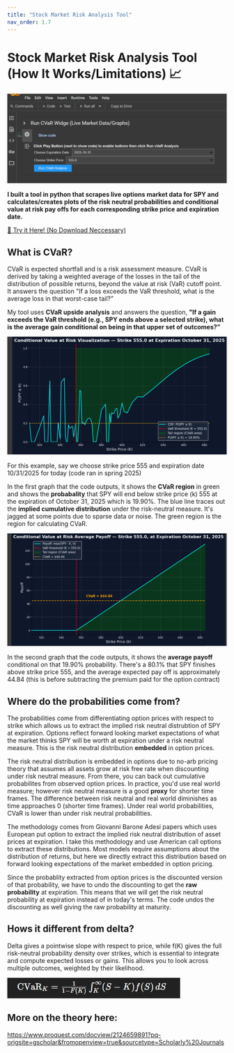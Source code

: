 ```yaml
---
title: "Stock Market Risk Analysis Tool"
nav_order: 1.7
---
```

# **Stock Market Risk Analysis Tool (How It Works/Limitations)  📈**

![Screenshot](cvar_screenshot.png)

**I built a tool in python that scrapes live options market data for SPY and calculates/creates plots of the risk neutral probabilities and conditional value at risk pay offs for each corresponding strike price and expiration date.**

<a href="https://colab.research.google.com/drive/1FdBUBQo0pNbDS5p4-FoNMrtGmXn6fh0n?usp=sharing" class="btn btn-primary" role="button" target="_blank">🔗 Try it Here! (No Download Neccessary)</a> <br>

## **What is CVaR?**
CVaR is expected shortfall and is a risk assessment measure. CVaR is derived by taking a weighted average of the losses in the tail of the distribution of possible returns, beyond the value at risk (VaR) cutoff point. It answers the question "If a loss exceeds the VaR threshold, what is the average loss in that worst-case tail?”

My tool uses **CVaR upside analysis** and answers the question, **"If a gain exceeds the VaR threshold (e.g., SPY ends above a selected strike), what is the average gain conditional on being in that upper set of outcomes?”**

![Screenshot](cvar_visual.png)

For this example, say we choose strike price 555 and expiration date 10/31/2025 for today (code ran in spring 2025)

In the first graph that the code outputs, it shows the **CVaR region** in green and shows the **probabality** that SPY will end below strike price (k) 555 at the expiration of October 31, 2025 which is 19.90%.  The blue line traces out the **implied cumulative distribution** under the risk-neutral measure. It's jagged at some points due to sparse data or noise. The green region is the region for calculating CVaR.

![Screenshot](cvar_payoff.png)

In the second graph that the code outputs, it shows the **average payoff** conditional on that 19.90% probability. There's a 80.1% that SPY finishes above strike price 555, and the average expected pay off is approximately 44.84 (this is before subtracting the premium paid for the option contract)

## Where do the probabilities come from?

The probabilities come from differentiating option prices with respect to strike which allows us to extract the implied risk neutral distrubtion of SPY at expiration. Options reflect forward looking market expectations of what the market thinks SPY will be worth at expiration under a risk neutral measure. This is the risk neutral distribution **embedded** in option prices. 

The risk neutral distribution is embedded in options due to no-arb pricing theory that assumes all assets grow at risk free rate when discounting under risk neutral measure. From there, you can back out cumulative probabilites from observed option prices. In practice, you'd use real world measure; however risk neutral measure is a good **proxy** for shorter time frames. The difference between risk neutral and real world diminishes as time approaches 0 (shorter time frames). Under real world probabilities, CVaR is lower than under risk neutral probabilities. 

The methodology comes from Giovanni Barone Adesi papers which uses European put option to extract the implied risk neutral distribution of asset prices at expiration. I take this methodology and use American call options to extract these distributions. Most models require assumptions about the distribution of returns, but here we directly extract this distribution based on forward looking expectations of the market embedded in option pricing.

Since the probablity extracted from option prices is the discounted version of that probability, we have to undo the discounting to get the **raw probability** at expiration. This means that we will get the risk neutral probability at expiration instead of in today's terms. The code undos the discounting as well giving the raw probability at maturity. 

## Hows it different from delta?

Delta gives a pointwise slope with respect to price, while f(K) gives the full risk-neutral probability density over strikes, which is essential to integrate and compute expected losses or gains. This allows you to look across multiple outcomes, weighted by their likelihood. 

![Screenshot](cvar_equation.png)


## More on the theory here:

https://www.proquest.com/docview/2124659891?pq-origsite=gscholar&fromopenview=true&sourcetype=Scholarly%20Journals
